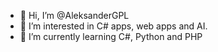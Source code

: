 - 👋 Hi, I’m @AleksanderGPL
- 👀 I’m interested in C# apps, web apps and AI.
- 🌱 I’m currently learning C#, Python and PHP
